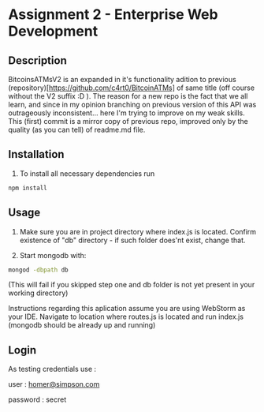 # Assignment 2 - Enterprise Web Development

## Description

BitcoinsATMsV2 is an expanded in it's functionality adition to previous (repository)[https://github.com/c4rt0/BitcoinATMs] of same title (off course without the V2 suffix :D ). The reason for a new repo is the fact that we all learn, and since in my opinion branching on previous version of this API was outrageously inconsistent... here I'm trying to improve on my weak skills.
This (first) commit is a mirror copy of previous repo, improved only by the quality (as you can tell) of readme.md file.


## Installation

1. To install all necessary dependencies run  

```bash
npm install
```

## Usage


1. Make sure you are in project directory where index.js is located. Confirm existence of "db" directory - if such folder does'nt exist, change that.

2. Start mongodb with:

```bash
mongod -dbpath db
```

(This will fail if you skipped step one and db folder is not yet present in your working directory)

Instructions regarding this aplication assume you are using WebStorm as your IDE.
Navigate to location where routes.js is located and run index.js (mongodb should be already up and running)


## Login

As testing credentials use :

user : homer@simpson.com

password : secret
